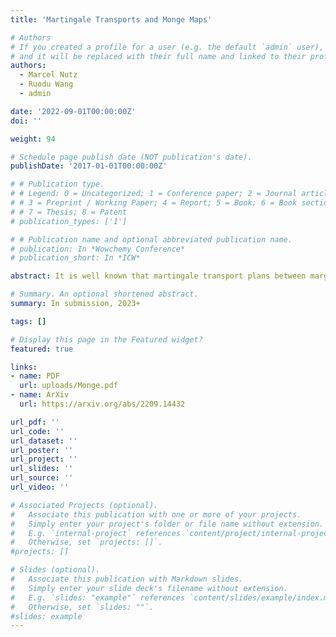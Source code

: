 ```yaml
---
title: 'Martingale Transports and Monge Maps'

# Authors
# If you created a profile for a user (e.g. the default `admin` user), write the username (folder name) here
# and it will be replaced with their full name and linked to their profile.
authors:
  - Marcel Nutz
  - Ruodu Wang
  - admin

date: '2022-09-01T00:00:00Z'
doi: ''

weight: 94

# Schedule page publish date (NOT publication's date).
publishDate: '2017-01-01T00:00:00Z'

# # Publication type.
# # Legend: 0 = Uncategorized; 1 = Conference paper; 2 = Journal article;
# # 3 = Preprint / Working Paper; 4 = Report; 5 = Book; 6 = Book section;
# # 7 = Thesis; 8 = Patent
# publication_types: ['1']

# # Publication name and optional abbreviated publication name.
# publication: In *Wowchemy Conference*
# publication_short: In *ICW*

abstract: It is well known that martingale transport plans between marginals μ ≠ ν are never given by Monge maps -- with the understanding that the map is over the first marginal μ, or forward in time. Here, we change the perspective, with surprising results. We show that any distributions μ,ν in convex order with ν atomless admit a martingale coupling given by a Monge map over the second marginal ν. Namely, we construct a particular coupling called the barcode transport. Much more generally, we prove that such backward Monge martingale transports are dense in the set of all martingale couplings, paralleling the classical denseness result for Monge transports in the Kantorovich formulation of optimal transport. Various properties and applications are presented, including a refined version of Strassen's theorem and a mimicking theorem where the marginals of a given martingale are reproduced by a backward deterministic martingale, a remarkable type of process whose current state encodes its whole history.

# Summary. An optional shortened abstract.
summary: In submission, 2023+

tags: []

# Display this page in the Featured widget?
featured: true

links:
- name: PDF
  url: uploads/Monge.pdf
- name: ArXiv
  url: https://arxiv.org/abs/2209.14432

url_pdf: ''
url_code: ''
url_dataset: ''
url_poster: ''
url_project: ''
url_slides: ''
url_source: ''
url_video: ''

# Associated Projects (optional).
#   Associate this publication with one or more of your projects.
#   Simply enter your project's folder or file name without extension.
#   E.g. `internal-project` references `content/project/internal-project/index.md`.
#   Otherwise, set `projects: []`.
#projects: []

# Slides (optional).
#   Associate this publication with Markdown slides.
#   Simply enter your slide deck's filename without extension.
#   E.g. `slides: "example"` references `content/slides/example/index.md`.
#   Otherwise, set `slides: ""`.
#slides: example
---
```

